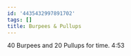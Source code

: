 ```yaml
---
id: '4435432997891702'
tags: []
title: Burpees & Pullups
---
```


40 Burpees and 20 Pullups for time. 4:53